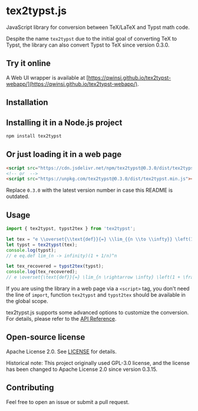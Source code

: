 # tex2typst.js

JavaScript library for conversion between TeX/LaTeX and Typst math code.

Despite the name `tex2typst` due to the initial goal of converting TeX to Typst, the library can also convert Typst to TeX since version 0.3.0.

## Try it online

A Web UI wrapper is available at [https://qwinsi.github.io/tex2typst-webapp/](https://qwinsi.github.io/tex2typst-webapp/).

## Installation

## Installing it in a Node.js project

```bash
npm install tex2typst
```

## Or just loading it in a web page

```html
<script src="https://cdn.jsdelivr.net/npm/tex2typst@0.3.0/dist/tex2typst.min.js"></script>
<!-- or  -->
<script src="https://unpkg.com/tex2typst@0.3.0/dist/tex2typst.min.js"></script>
```

Replace `0.3.0` with the latest version number in case this README is outdated.


## Usage

```javascript
import { tex2typst, typst2tex } from 'tex2typst';

let tex = "e \\overset{\\text{def}}{=} \\lim_{{n \\to \\infty}} \left(1 + \\frac{1}{n}\\right)^n";
let typst = tex2typst(tex);
console.log(typst);
// e eq.def lim_(n -> infinity)(1 + 1/n)^n

let tex_recovered = typst2tex(typst);
console.log(tex_recovered);
// e \overset{\text{def}}{=} \lim_{n \rightarrow \infty} \left(1 + \frac{1}{n} \right)^n
```

If you are using the library in a web page via a `<script>` tag, you don't need the line of `import`, function `tex2typst` and `typst2tex` should be available in the global scope.

tex2typst.js supports some advanced options to customize the conversion. For details, please refer to the [API Reference](docs/api-reference.md).

## Open-source license

Apache License 2.0. See [LICENSE](LICENSE) for details.

Historical note: This project originally used GPL-3.0 license, and the license has been changed to Apache License 2.0 since version 0.3.15.

## Contributing

Feel free to open an issue or submit a pull request.
